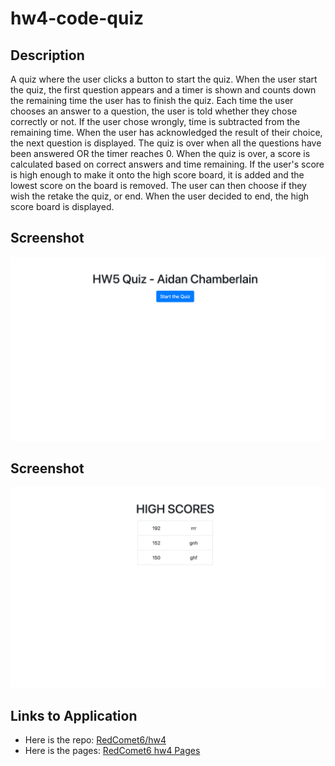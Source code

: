 # hw4-code-quiz

## Description

A quiz where the user clicks a button to start the quiz. When the user start the quiz, the first question appears and a timer is shown and counts down the remaining time the user has to finish the quiz. Each time the user chooses an answer to a question, the user is told whether they chose correctly or not. If the user chose wrongly, time is subtracted from the remaining time. When the user has acknowledged the result of their choice, the next question is displayed. The quiz is over when all the questions have been answered OR the timer reaches 0. When the quiz is over, a score is calculated based on correct answers and time remaining. If the user's score is high enough to make it onto the high score board, it is added and the lowest score on the board is removed. The user can then choose if they wish the retake the quiz, or end. When the user decided to end, the high score board is displayed.

## Screenshot

![A screenshot of the website initially](./assets/hw4-quiz_initial_screenshot.png)

## Screenshot

![A screenshot of the website when quiz is over](./assets/hw4-quiz_ending_screenshot.png)

## Links to Application

-   Here is the repo: [RedComet6/hw4](https://github.com/RedComet6/hw4-code-quiz)
-   Here is the pages: [RedComet6 hw4 Pages](https://redcomet6.github.io/hw4-code-quiz/)
